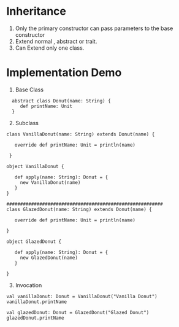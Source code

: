 # Inheritance
1. Only the primary constructor can pass parameters to the base constructor
2. Extend normal , abstract or trait.
3. Can Extend only one class.

# Implementation Demo 
1. Base Class
  ```$xslt
    abstract class Donut(name: String) {
       def printName: Unit
    }

  ```
2. Subclass 
  ```$xslt
  class VanillaDonut(name: String) extends Donut(name) {
  
     override def printName: Unit = println(name)
  
   }
  
  object VanillaDonut {
  
     def apply(name: String): Donut = {
       new VanillaDonut(name)
     }
  }

  #########################################################
  class GlazedDonut(name: String) extends Donut(name) {
  
     override def printName: Unit = println(name)
  
  }
  
  object GlazedDonut {
  
     def apply(name: String): Donut = {
       new GlazedDonut(name)
     }
  
  }
  ```
3. Invocation 
  ```$xslt
  val vanillaDonut: Donut = VanillaDonut("Vanilla Donut")
  vanillaDonut.printName
  
  val glazedDonut: Donut = GlazedDonut("Glazed Donut")
  glazedDonut.printName

  ```